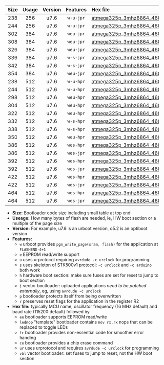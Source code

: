 |Size|Usage|Version|Features|Hex file|
|:-:|:-:|:-:|:-:|:--|
|238|256|u7.6|`w-u-jpr`|[atmega325p_3mhz6864_460800bps_ur_vbl.hex](https://raw.githubusercontent.com/stefanrueger/urboot/main/bootloaders/atmega325p/fcpu_3mhz6864/460800_bps/atmega325p_3mhz6864_460800bps_ur_vbl.hex)|
|244|256|u7.6|`w-u-jpr`|[atmega325p_3mhz6864_460800bps_lednop_ur_vbl.hex](https://raw.githubusercontent.com/stefanrueger/urboot/main/bootloaders/atmega325p/fcpu_3mhz6864/460800_bps/atmega325p_3mhz6864_460800bps_lednop_ur_vbl.hex)|
|302|384|u7.6|`weu-jpr`|[atmega325p_3mhz6864_460800bps_ee_ur_vbl.hex](https://raw.githubusercontent.com/stefanrueger/urboot/main/bootloaders/atmega325p/fcpu_3mhz6864/460800_bps/atmega325p_3mhz6864_460800bps_ee_ur_vbl.hex)|
|308|384|u7.6|`weu-jpr`|[atmega325p_3mhz6864_460800bps_ee_lednop_ur_vbl.hex](https://raw.githubusercontent.com/stefanrueger/urboot/main/bootloaders/atmega325p/fcpu_3mhz6864/460800_bps/atmega325p_3mhz6864_460800bps_ee_lednop_ur_vbl.hex)|
|326|384|u7.6|`weu-jpr`|[atmega325p_3mhz6864_460800bps_ee_lednop_fr_ur_vbl.hex](https://raw.githubusercontent.com/stefanrueger/urboot/main/bootloaders/atmega325p/fcpu_3mhz6864/460800_bps/atmega325p_3mhz6864_460800bps_ee_lednop_fr_ur_vbl.hex)|
|336|384|u7.6|`w-s-jpr`|[atmega325p_3mhz6864_460800bps_vbl.hex](https://raw.githubusercontent.com/stefanrueger/urboot/main/bootloaders/atmega325p/fcpu_3mhz6864/460800_bps/atmega325p_3mhz6864_460800bps_vbl.hex)|
|342|384|u7.6|`w-s-jpr`|[atmega325p_3mhz6864_460800bps_lednop_vbl.hex](https://raw.githubusercontent.com/stefanrueger/urboot/main/bootloaders/atmega325p/fcpu_3mhz6864/460800_bps/atmega325p_3mhz6864_460800bps_lednop_vbl.hex)|
|354|384|u7.6|`weu-jpr`|[atmega325p_3mhz6864_460800bps_ee_lednop_fr_ce_ur_vbl.hex](https://raw.githubusercontent.com/stefanrueger/urboot/main/bootloaders/atmega325p/fcpu_3mhz6864/460800_bps/atmega325p_3mhz6864_460800bps_ee_lednop_fr_ce_ur_vbl.hex)|
|238|512|u7.6|`w-u-hpr`|[atmega325p_3mhz6864_460800bps_ur.hex](https://raw.githubusercontent.com/stefanrueger/urboot/main/bootloaders/atmega325p/fcpu_3mhz6864/460800_bps/atmega325p_3mhz6864_460800bps_ur.hex)|
|244|512|u7.6|`w-u-hpr`|[atmega325p_3mhz6864_460800bps_lednop_ur.hex](https://raw.githubusercontent.com/stefanrueger/urboot/main/bootloaders/atmega325p/fcpu_3mhz6864/460800_bps/atmega325p_3mhz6864_460800bps_lednop_ur.hex)|
|298|512|u7.6|`weu-hpr`|[atmega325p_3mhz6864_460800bps_ee_ur.hex](https://raw.githubusercontent.com/stefanrueger/urboot/main/bootloaders/atmega325p/fcpu_3mhz6864/460800_bps/atmega325p_3mhz6864_460800bps_ee_ur.hex)|
|304|512|u7.6|`weu-hpr`|[atmega325p_3mhz6864_460800bps_ee_lednop_ur.hex](https://raw.githubusercontent.com/stefanrueger/urboot/main/bootloaders/atmega325p/fcpu_3mhz6864/460800_bps/atmega325p_3mhz6864_460800bps_ee_lednop_ur.hex)|
|322|512|u7.6|`weu-hpr`|[atmega325p_3mhz6864_460800bps_ee_lednop_fr_ur.hex](https://raw.githubusercontent.com/stefanrueger/urboot/main/bootloaders/atmega325p/fcpu_3mhz6864/460800_bps/atmega325p_3mhz6864_460800bps_ee_lednop_fr_ur.hex)|
|332|512|u7.6|`w-s-hpr`|[atmega325p_3mhz6864_460800bps.hex](https://raw.githubusercontent.com/stefanrueger/urboot/main/bootloaders/atmega325p/fcpu_3mhz6864/460800_bps/atmega325p_3mhz6864_460800bps.hex)|
|338|512|u7.6|`w-s-hpr`|[atmega325p_3mhz6864_460800bps_lednop.hex](https://raw.githubusercontent.com/stefanrueger/urboot/main/bootloaders/atmega325p/fcpu_3mhz6864/460800_bps/atmega325p_3mhz6864_460800bps_lednop.hex)|
|350|512|u7.6|`weu-hpr`|[atmega325p_3mhz6864_460800bps_ee_lednop_fr_ce_ur.hex](https://raw.githubusercontent.com/stefanrueger/urboot/main/bootloaders/atmega325p/fcpu_3mhz6864/460800_bps/atmega325p_3mhz6864_460800bps_ee_lednop_fr_ce_ur.hex)|
|386|512|u7.6|`wes-hpr`|[atmega325p_3mhz6864_460800bps_ee.hex](https://raw.githubusercontent.com/stefanrueger/urboot/main/bootloaders/atmega325p/fcpu_3mhz6864/460800_bps/atmega325p_3mhz6864_460800bps_ee.hex)|
|386|512|u7.6|`wes-jpr`|[atmega325p_3mhz6864_460800bps_ee_vbl.hex](https://raw.githubusercontent.com/stefanrueger/urboot/main/bootloaders/atmega325p/fcpu_3mhz6864/460800_bps/atmega325p_3mhz6864_460800bps_ee_vbl.hex)|
|392|512|u7.6|`wes-hpr`|[atmega325p_3mhz6864_460800bps_ee_lednop.hex](https://raw.githubusercontent.com/stefanrueger/urboot/main/bootloaders/atmega325p/fcpu_3mhz6864/460800_bps/atmega325p_3mhz6864_460800bps_ee_lednop.hex)|
|392|512|u7.6|`wes-jpr`|[atmega325p_3mhz6864_460800bps_ee_lednop_vbl.hex](https://raw.githubusercontent.com/stefanrueger/urboot/main/bootloaders/atmega325p/fcpu_3mhz6864/460800_bps/atmega325p_3mhz6864_460800bps_ee_lednop_vbl.hex)|
|422|512|u7.6|`wes-hpr`|[atmega325p_3mhz6864_460800bps_ee_lednop_fr.hex](https://raw.githubusercontent.com/stefanrueger/urboot/main/bootloaders/atmega325p/fcpu_3mhz6864/460800_bps/atmega325p_3mhz6864_460800bps_ee_lednop_fr.hex)|
|422|512|u7.6|`wes-jpr`|[atmega325p_3mhz6864_460800bps_ee_lednop_fr_vbl.hex](https://raw.githubusercontent.com/stefanrueger/urboot/main/bootloaders/atmega325p/fcpu_3mhz6864/460800_bps/atmega325p_3mhz6864_460800bps_ee_lednop_fr_vbl.hex)|
|464|512|u7.6|`wes-hpr`|[atmega325p_3mhz6864_460800bps_ee_lednop_fr_ce.hex](https://raw.githubusercontent.com/stefanrueger/urboot/main/bootloaders/atmega325p/fcpu_3mhz6864/460800_bps/atmega325p_3mhz6864_460800bps_ee_lednop_fr_ce.hex)|
|464|512|u7.6|`wes-jpr`|[atmega325p_3mhz6864_460800bps_ee_lednop_fr_ce_vbl.hex](https://raw.githubusercontent.com/stefanrueger/urboot/main/bootloaders/atmega325p/fcpu_3mhz6864/460800_bps/atmega325p_3mhz6864_460800bps_ee_lednop_fr_ce_vbl.hex)|

- **Size:** Bootloader code size including small table at top end
- **Useage:** How many bytes of flash are needed, ie, HW boot section or a multiple of the page size
- **Version:** For example, u7.6 is an urboot version, o5.2 is an optiboot version
- **Features:**
  + `w` urboot provides `pgm_write_page(sram, flash)` for the application at `FLASHEND-4+1`
  + `e` EEPROM read/write support
  + `u` uses urprotocol requiring `avrdude -c urclock` for programming
  + `s` uses skeleton of STK500v1 protocol; `-c urclock` and `-c arduino` both work
  + `h` hardware boot section: make sure fuses are set for reset to jump to boot section
  + `j` vector bootloader: uploaded applications *need to be patched externally*, eg, using `avrdude -c urclock`
  + `p` bootloader protects itself from being overwritten
  + `r` preserves reset flags for the application in the register R2
- **Hex file:** typically MCU name, oscillator frequency (16 MHz default) and baud rate (115200 default) followed by
  + `ee` bootloader supports EEPROM read/write
  + `lednop` "template" bootloader contains `mov rx,rx` nops that can be replaced to toggle LEDs
  + `fr` bootloader provides non-essential code for smoother error handing
  + `ce` bootloader provides a chip erase command
  + `ur` uses urprotocol and requires `avrdude -c urclock` for programming
  + `vbl` vector bootloader: set fuses to jump to reset, not the HW boot section
